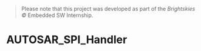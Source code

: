 > Please note that this project was developed as part of the *Brightskies ©* Embedded SW Internship.
# AUTOSAR_SPI_Handler




